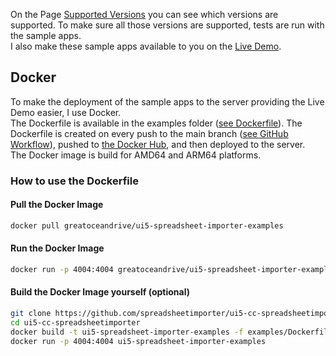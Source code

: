 On the Page [Supported Versions](./../SupportVersions.md) you can see which versions are supported.  To make sure all those versions are supported, tests are run with the sample apps.  
I also make these sample apps available to you on the [Live Demo](https://livedemo.spreadsheet-importer.com/launchpad.html#Shell-home).

## Docker

To make the deployment of the sample apps to the server providing the Live Demo easier, I use Docker.  
The Dockerfile is available in the examples folder ([see Dockerfile](https://github.com/spreadsheetimporter/ui5-cc-spreadsheetimporter/tree/main/examples/Dockerfile)).
The Dockerfile is created on every push to the main branch ([see GitHub Workflow](https://github.com/spreadsheetimporter/ui5-cc-spreadsheetimporter/blob/main/.github/workflows/dockerfile-examples-deploy.yml)), pushed to [the Docker Hub](https://hub.docker.com/r/greatoceandrive/ui5-spreadsheet-importer-examples), and then deployed to the server.  
The Docker image is build for AMD64 and ARM64 platforms.

### How to use the Dockerfile

#### Pull the Docker Image

```sh
docker pull greatoceandrive/ui5-spreadsheet-importer-examples
```

#### Run the Docker Image

```sh
docker run -p 4004:4004 greatoceandrive/ui5-spreadsheet-importer-examples
```


#### Build the Docker Image yourself (optional)

```sh
git clone https://github.com/spreadsheetimporter/ui5-cc-spreadsheetimporter
cd ui5-cc-spreadsheetimporter
docker build -t ui5-spreadsheet-importer-examples -f examples/Dockerfile .
docker run -p 4004:4004 ui5-spreadsheet-importer-examples
```